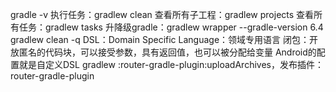 gradle -v
执行任务：gradlew clean
查看所有子工程：gradlew projects
查看所有任务：gradlew tasks
升降级gradle：gradlew wrapper --gradle-version 6.4
gradlew clean -q
DSL：Domain Specific Language：领域专用语言
闭包：开放匿名的代码块，可以接受参数，具有返回值，也可以被分配给变量
Android的配置就是自定义DSL
gradlew :router-gradle-plugin:uploadArchives，发布插件：router-gradle-plugin